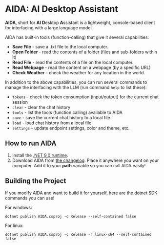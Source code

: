 # AIDA: AI Desktop Assistant
**AIDA**, short for **AI** **D**esktop **A**ssistant is a lightweight, console-based client for interfacing with a large language model.

AIDA has built-in tools (function-calling) that give it several capabilities:
- **Save File** - save a .txt file to the local computer.
- **Open Folder** - read the contents of a folder (files and sub-folders within it)
- **Read File** - read the contents of a file on the local computer.
- **Read Webpage** - read the content on a webpage (by a specific URL)
- **Check Weather** - check the weather for any location in the world.

In addition to the above capabilities, you can run several commands to manage the interfacing with the LLM (run command `help` to list these): 
- `tokens` - check the token consumption (input/output) for the current chat session
- `clear` - clear the chat history
- `tools` - list the tools (function calling) available to AIDA
- `save` - save the current chat history to a local file
- `load` - load chat history from a local file
- `settings` - update endpoint settings, color and theme, etc.

## How to run AIDA
1. Install the [.NET 9.0 runtime](https://dotnet.microsoft.com/en-us/download/dotnet/9.0).
2. Download AIDA from [the changelog](./changelog.md). Place it anywhere you want on your computer. Add it to your **path** variable so you can call AIDA easily!

## Building the Project
If you modify AIDA and want to build it for yourself, here are the dotnet SDK commands you can use!

For windows:
```
dotnet publish AIDA.csproj -c Release --self-contained false
```

For linux:
```
dotnet publish AIDA.csproj -c Release -r linux-x64 --self-contained false
```